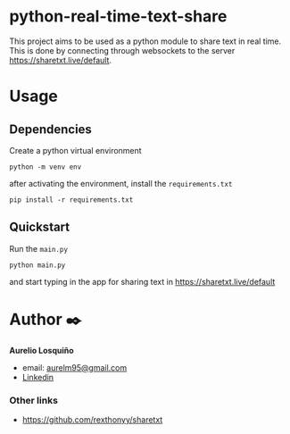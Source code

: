 # python-real-time-text-share

This project aims to be used as a python module to share text in real time. This is done by connecting through websockets to the server https://sharetxt.live/default.

# Usage
## Dependencies

Create a python virtual environment 

    python -m venv env

after activating the environment, install the `requirements.txt`

    pip install -r requirements.txt

## Quickstart

Run the `main.py` 

    python main.py

and start typing in the app for sharing text in https://sharetxt.live/default

# Author ✒️

**Aurelio Losquiño** 
- email: aurelm95@gmail.com
- [Linkedin](https://es.linkedin.com/in/aurelio-losqui%C3%B1o-mu%C3%B1oz-b7284b204)



### Other links
    
- https://github.com/rexthonyy/sharetxt

